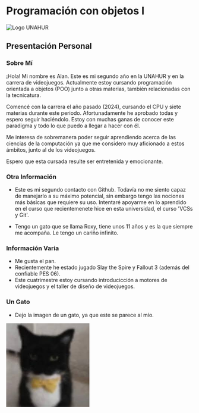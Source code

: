 # Programación con objetos I

![Logo UNAHUR](./UNAHUR.png)

## Presentación Personal

### Sobre Mí
¡Hola!
Mi nombre es Alan. Este es mi segundo año en la UNAHUR y en la carrera de videojuegos.
Actualmente estoy cursando programación orientada a objetos (POO) junto a otras materias,
también relacionadas con la tecnicatura. 

Comencé con la carrera el año pasado (2024), cursando el CPU y siete materias durante este periodo.
Afortunadamente he aprobado todas y espero seguir haciéndolo. Estoy con muchas ganas de conocer 
este paradigma y todo lo que puedo a llegar a hacer con él.

Me interesa de sobremanera poder seguir aprendiendo acerca de las ciencias de la computación 
ya que me considero muy aficionado a estos ámbitos, junto al de los videojuegos.

Espero que esta cursada resulte ser entretenida y emocionante. 

### Otra Información
- Este es mi segundo contacto con Github. Todavía no me siento capaz de manejarlo a su máximo 
potencial, sin embargo tengo las nociones más básicas que requiere su uso. Intentaré apoyarme
en lo aprendido en el curso que recientemenete hice en esta universidad, el curso 'VCSs y Git'.

- Tengo un gato que se llama Roxy, tiene unos 11 años y es la que siempre me acompaña. Le tengo un
cariño infinito.

### Información Varia
- Me gusta el pan.
- Recientemente he estado jugado Slay the Spire y Fallout 3 (además del confiable PES 06).
- Este cuatrimestre estoy cursando introducicción a motores de videojuegos y el taller de diseño de 
videojuegos. 

### Un Gato
- Dejo la imagen de un gato, ya que este se parece al mío.


![Un Gato](./catimg.jpg)